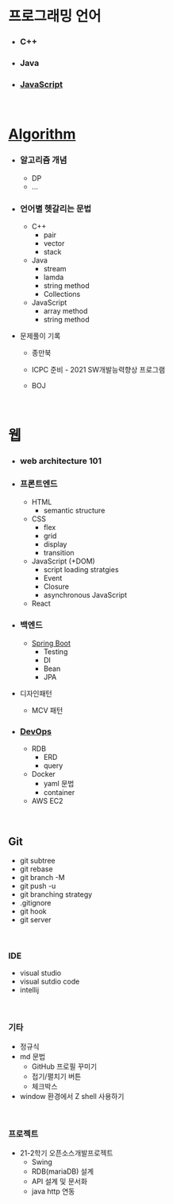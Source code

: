 # 프로그래밍 언어

* ### C++

* ### Java

* ### [JavaScript](./JavaScript/README.md)

<br>

# [Algorithm](https://github.com/chisan01/TIL/tree/main/Algorithm)

* ### 알고리즘 개념

  * DP
  * ...

* ### 언어별 헷갈리는 문법

  * C++
    * pair
    * vector
    * stack
  * Java
    * stream
    * lamda
    * string method
    * Collections
  * JavaScript
    * array method
    * string method

* 문제풀이 기록

  * 종만북

  - ICPC 준비 - 2021 SW개발능력향상 프로그램

  - BOJ

<br>

# 웹

* ### web architecture 101

* ### 프론트엔드

  * HTML
    * semantic structure
  * CSS
    * flex
    * grid
    * display
    * transition
  * JavaScript (+DOM)
    * script loading stratgies
    * Event
    * Closure
    * asynchronous JavaScript
  * React

* ### 백엔드

  * [Spring Boot](https://github.com/chisan01/TIL/tree/main/Spring_Boot)
    * Testing
    * DI
    * Bean
    * JPA

* 디자인패턴

  * MCV 패턴

* ### [DevOps](https://github.com/chisan01/TIL/tree/main/DevOps)

  * RDB
    * ERD
    * query
  * Docker
    * yaml 문법
    * container
  * AWS EC2

<br>

## Git

* git subtree
* git rebase
* git branch -M
* git push -u
* git branching strategy
* .gitignore
* git hook
* git server



<br>

### IDE

* visual studio
* visual sutdio code
* intellij

<br>

### 기타

* 정규식
* md 문법
  * GitHub 프로필 꾸미기
  * 접기/펼치기 버튼
  * 체크박스
* window 환경에서 Z shell 사용하기

<br/>

### 프로젝트

* 21-2학기 오픈소스개발프로젝트
  * Swing
  * RDB(mariaDB) 설계
  * API 설계 및 문서화
  * java http 연동
